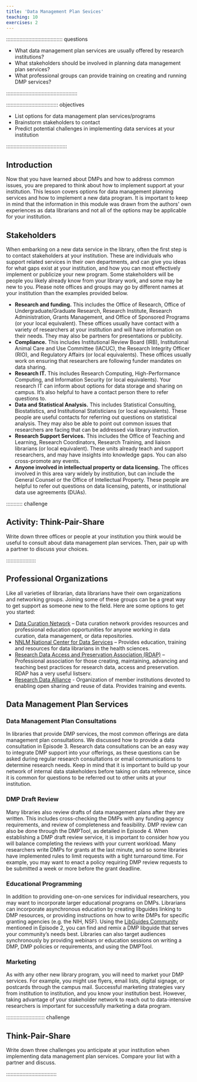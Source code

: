 ```yaml
---
title: 'Data Management Plan Sevices'
teaching: 10
exercises: 2
---
```


:::::::::::::::::::::::::::::::::::::: questions 

- What data management plan services are usually offered by research institutions?
- What stakeholders should be involved in planning data management plan services?
- What professional groups can provide training on creating and running DMP services?



::::::::::::::::::::::::::::::::::::::::::::::::

::::::::::::::::::::::::::::::::::: objectives

- List options for data management plan services/programs
- Brainstorm stakeholders to contact
- Predict potential challenges in implementing data services at your institution

:::::::::::::::::::::::::::::::::::::::::

## Introduction

Now that you have learned about DMPs and how to address common issues, you are prepared to think about how to implement support at your institution. This lesson covers options for data management planning services and how to implement a new data program. It is important to keep in mind that the information in this module was drawn from the authors' own experiences as data librarians and not all of the options may be applicable for your institution.

## Stakeholders

When embarking on a new data service in the library, often the first step is to contact stakeholders at your institution. These are individuals who support related services in their own departments, and can give you ideas for what gaps exist at your institution, and how you can most effectively implement or publicize your new program. Some stakeholders will be people you likely already know from your library work, and some may be new to you. Please note offices and groups may go by different names at your institution than the examples provided below.

- **Research and funding.** This includes the Office of Research, Office of Undergraduate/Graduate Research, Research Institute, Research Administration, Grants Management, and Office of Sponsored Programs (or your local equivalent). These offices usually have contact with a variety of researchers at your institution and will have information on their needs. They may also be partners for presentations or publicity.
- **Compliance.** This includes Institutional Review Board (IRB), Institutional Animal Care and Use Committee (IACUC), the Research Integrity Officer (RIO), and Regulatory Affairs (or local equivalents). These offices usually work on ensuring that researchers are following funder mandates on data sharing.
- **Research IT.** This includes Research Computing, High-Performance Computing, and Information Security (or local equivalents). Your research IT can inform about options for data storage and sharing on campus. It’s also helpful to have a contact person there to refer questions to.
- **Data and Statistical Analysis.** This includes Statistical Consulting, Biostatistics, and Institutional Statisticians (or local equivalents). These people are useful contacts for referring out questions on statistical analysis. They may also be able to point out common issues that researchers are facing that can be addressed via library instruction.
- **Research Support Services.** This includes the Office of Teaching and Learning, Research Coordinators, Research Training, and liaison librarians (or local equivalent). These units already teach and support researchers, and may have insights into knowledge gaps. You can also cross-promote any events.
- **Anyone involved in intellectual property or data licensing.** The offices involved in this area vary widely by institution, but can include the General Counsel or the Office of Intellectual Property. These people are helpful to refer out questions on data licensing, patents, or institutional data use agreements (DUAs).

::::::::::: challenge
## Activity: Think-Pair-Share

Write down three offices or people at your institution you think would be useful to consult about data management plan services. Then, pair up with a partner to discuss your choices.

::::::::::::::::::::

## Professional Organizations

Like all varieties of librarian, data librarians have their own organizations and networking groups. Joining some of these groups can be a great way to get support as someone new to the field. Here are some options to get you started:

- [Data Curation Network](https://datacurationnetwork.org/) – Data curation network provides resources and professional education opportunities for anyone working in data curation, data management, or data repositories.
- [NNLM National Center for Data Services](https://www.nnlm.gov/about/centers/ncds) – Provides education, training and resources for data librarians in the health sciences.
- [Research Data Access and Preservation Association (RDAP)](https://rdapassociation.org/) – Professional association for those creating, maintaining, advancing and teaching best practices for research data, access and preservation. RDAP has a very useful listserv.
- [Research Data Alliance](https://www.rd-alliance.org/) - Organization of member institutions devoted to enabling open sharing and reuse of data. Provides training and events.

## Data Management Plan Services
### Data Management Plan Consultations
In libraries that provide DMP services, the most common offerings are data management plan consultations. We discussed how to provide a data consultation in Episode 3. Research data consultations can be an easy way to integrate DMP support into your offerings, as these questions can be asked during regular research consultations or email communications to determine research needs. Keep in mind that it is important to build up your network of internal data stakeholders before taking on data reference, since it is common for questions to be referred out to other units at your institution.

### DMP Draft Review 
Many libraries also review drafts of data management plans after they are written. This includes cross-checking the DMPs with any funding agency requirements, and review of completeness and feasibility. DMP review can also be done through the DMPTool, as detailed in Episode 4. When establishing a DMP draft review service, it is important to consider how you will balance completing the reviews with your current workload. Many researchers write DMPs for grants at the last minute, and so some libraries have implemented rules to limit requests with a tight turnaround time. For example, you may want to enact a policy requiring DMP review requests to be submitted a week or more before the grant deadline.

### Educational Programming
In addition to providing one-on-one services for individual researchers, you may want to incorporate larger educational programs on DMPs. Librarians can incorporate asynchronous education by creating libguides linking to DMP resources, or providing instructions on how to write DMPs for specific granting agencies (e.g. the NIH, NSF). Using the [LibGuides Community](https://community.libguides.com/) mentioned in Episode 2, you can find and remix a DMP libguide that serves your community’s needs best. Libraries can also target audiences synchronously by providing webinars or education sessions on writing a DMP, DMP policies or requirements, and using the DMPTool.

### Marketing
As with any other new library program, you will need to market your DMP services. For example, you might use flyers, email lists, digital signage, or postcards through the campus mail. Successful marketing strategies vary from institution to institution, and you know your institution best. However, taking advantage of your stakeholder network to reach out to data-intensive researchers is important for successfully marketing a data program.

:::::::::::::::::::::::::: challenge
## Think-Pair-Share

Write down three challenges you anticipate at your institution when implementing data management plan services. Compare your list with a partner and discuss.

::::::::::::::::::::::::::::::::::








